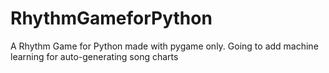# RhythmGameforPython
A Rhythm Game for Python made with pygame only. Going to add machine learning for auto-generating song charts
